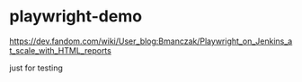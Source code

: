 # playwright-demo
https://dev.fandom.com/wiki/User_blog:Bmanczak/Playwright_on_Jenkins_at_scale_with_HTML_reports 

just for testing 
